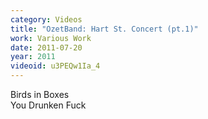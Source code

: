 ```yaml
---
category: Videos
title: "OzetBand: Hart St. Concert (pt.1)"
work: Various Work
date: 2011-07-20
year: 2011
videoid: u3PEQw1Ia_4
---
```


Birds in Boxes<br>You Drunken Fuck
